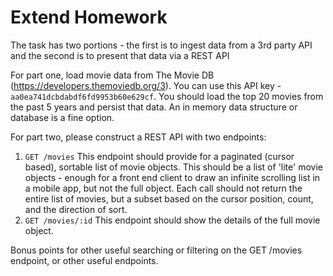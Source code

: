 # Extend Homework 

The task has two portions - the first is to ingest data from a 3rd party API and the second is to present that data via a REST API

For part one, load movie data from The Movie DB (https://developers.themoviedb.org/3). You can use this API key - `aa0ea741dcbdabdf6fd9953b60e629cf`. You should load the top 20 movies from the past 5 years and persist that data. An in memory data structure or database is a fine option.

For part two, please construct a REST API with two endpoints:
1. `GET /movies` This endpoint should provide for a paginated (cursor based), sortable list of movie objects. This should be a list of 'lite' movie objects - enough for a front end client to draw an infinite scrolling list in a mobile app, but not the full object. Each call should not return the entire list of movies, but a subset based on the cursor position, count, and the direction of sort.
2. `GET /movies/:id` This endpoint should show the details of the full movie object.

Bonus points for other useful searching or filtering on the GET /movies endpoint, or other useful endpoints.
